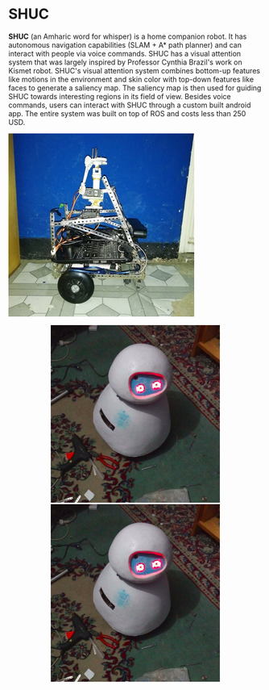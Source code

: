 # SHUC

**SHUC** (an Amharic word for whisper) is a home companion robot. It has autonomous navigation capabilities (SLAM + A* path planner) and can interact with people via voice commands. SHUC has a visual attention system that was largely inspired by Professor Cynthia Brazil's work on Kismet robot. SHUC's visual attention system combines bottom-up features like motions in the environment and skin color with top-down features like faces to generate a saliency map. The saliency map is then used for guiding SHUC towards interesting regions in its field of view. Besides voice commands, users can interact with SHUC through a custom built android app. The entire system was built on top of ROS and costs less than 250 USD.

![alt text](https://github.com/danenigma/SHUC/blob/master/shuc_frame.jpg)
<p align="center">
  <img src="https://github.com/danenigma/SHUC/blob/master/shuc-final.png">
  <img src="https://github.com/danenigma/SHUC/blob/master/shuc-final.png">
</p>
